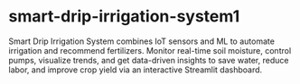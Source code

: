 # smart-drip-irrigation-system1
Smart Drip Irrigation System combines IoT sensors and ML to automate irrigation and recommend fertilizers. Monitor real-time soil moisture, control pumps, visualize trends, and get data-driven insights to save water, reduce labor, and improve crop yield via an interactive Streamlit dashboard.
